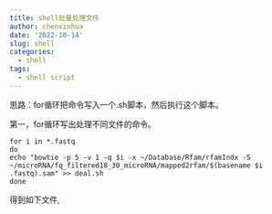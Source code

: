 ```yaml
---
title: shell批量处理文件
author: chenxinhua
date: '2022-10-14'
slug: shell
categories:
  - shell
tags:
  - shell script
---
```


思路：for循环把命令写入一个.sh脚本，然后执行这个脚本。

第一，for循环写出处理不同文件的命令。

```{bash}
for i in *.fastq
do 
echo "bowtie -p 5 -v 1 -q $i -x ~/Database/Rfam/rfamIndx -S ~/microRNA/fq_filtered18_30_microRNA/mapped2rfam/$(basename $i .fastq).sam" >> deal.sh
done
```
得到如下文件,


